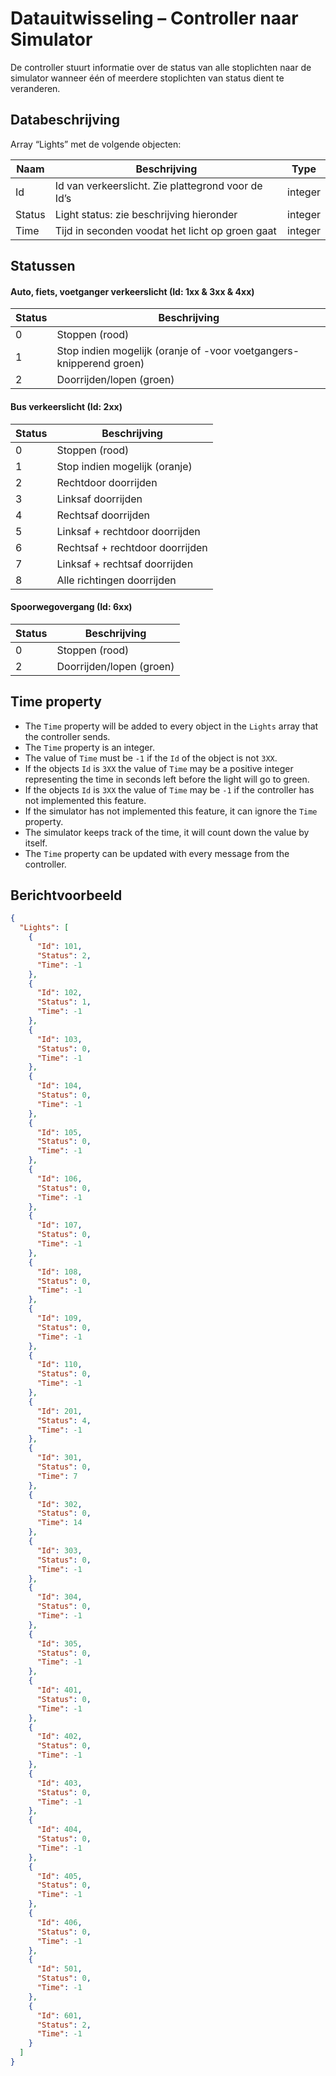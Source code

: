 # Datauitwisseling – Controller naar Simulator
De controller stuurt informatie over de status van alle stoplichten naar de simulator wanneer één of meerdere stoplichten van status dient te veranderen.
## Databeschrijving
Array “Lights” met de volgende objecten:

| Naam | Beschrijving | Type |
| ------ | ------ | ------ | 
| Id | Id van verkeerslicht. Zie plattegrond voor de Id’s | integer |
| Status | Light status: zie beschrijving hieronder | integer |
| Time | Tijd in seconden voodat het licht op groen gaat | integer |
## Statussen
#### Auto, fiets, voetganger verkeerslicht (Id: 1xx & 3xx & 4xx)
| Status | Beschrijving |
| ------ | ------ |
| 0 | Stoppen (rood) |
| 1 | Stop indien mogelijk (oranje of -voor voetgangers- knipperend groen) |
| 2 | Doorrijden/lopen (groen) |
#### Bus verkeerslicht (Id: 2xx)
| Status | Beschrijving |
| ------ | ------ |
| 0 | Stoppen (rood) |
| 1 | Stop indien mogelijk (oranje) |
| 2 | Rechtdoor doorrijden |
| 3 | Linksaf doorrijden |
| 4 | Rechtsaf doorrijden |
| 5 | Linksaf + rechtdoor doorrijden |
| 6 | Rechtsaf + rechtdoor doorrijden |
| 7 | Linksaf + rechtsaf doorrijden |
| 8 | Alle richtingen doorrijden |
#### Spoorwegovergang (Id: 6xx)
| Status | Beschrijving |
| ------ | ------ |
| 0 | Stoppen (rood) |
| 2 | Doorrijden/lopen (groen) |

## Time property
- The `Time` property will be added to every object in the `Lights` array that the controller sends.
- The `Time` property is an integer.
- The value of `Time` must be `-1` if the `Id` of the object is not `3XX`.
- If the objects `Id` is `3XX` the value of `Time` may be a positive integer representing the time in seconds left before the light will go to green.
- If the objects `Id` is `3XX` the value of `Time` may be `-1` if the controller has not implemented this feature.
- If the simulator has not implemented this feature, it can ignore the `Time` property.
- The simulator keeps track of the time, it will count down the value by itself.
- The `Time` property can be updated with every message from the controller.

## Berichtvoorbeeld
```json
{
  "Lights": [
    {
      "Id": 101,
      "Status": 2,
      "Time": -1
    },
    {
      "Id": 102,
      "Status": 1,
      "Time": -1
    },
    {
      "Id": 103,
      "Status": 0,
      "Time": -1
    },
    {
      "Id": 104,
      "Status": 0,
      "Time": -1
    },
    {
      "Id": 105,
      "Status": 0,
      "Time": -1
    },
    {
      "Id": 106,
      "Status": 0,
      "Time": -1
    },
    {
      "Id": 107,
      "Status": 0,
      "Time": -1
    },
    {
      "Id": 108,
      "Status": 0,
      "Time": -1
    },
    {
      "Id": 109,
      "Status": 0,
      "Time": -1
    },
    {
      "Id": 110,
      "Status": 0,
      "Time": -1
    },
    {
      "Id": 201,
      "Status": 4,
      "Time": -1
    },
    {
      "Id": 301,
      "Status": 0,
      "Time": 7
    },
    {
      "Id": 302,
      "Status": 0,
      "Time": 14
    },
    {
      "Id": 303,
      "Status": 0,
      "Time": -1
    },
    {
      "Id": 304,
      "Status": 0,
      "Time": -1
    },
    {
      "Id": 305,
      "Status": 0,
      "Time": -1
    },
    {
      "Id": 401,
      "Status": 0,
      "Time": -1
    },
    {
      "Id": 402,
      "Status": 0,
      "Time": -1
    },
    {
      "Id": 403,
      "Status": 0,
      "Time": -1
    },
    {
      "Id": 404,
      "Status": 0,
      "Time": -1
    },
    {
      "Id": 405,
      "Status": 0,
      "Time": -1
    },
    {
      "Id": 406,
      "Status": 0,
      "Time": -1
    },
    {
      "Id": 501,
      "Status": 0,
      "Time": -1
    },
    {
      "Id": 601,
      "Status": 2,
      "Time": -1
    }
  ]
}

```
